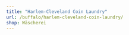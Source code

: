 ```yaml
---
title: "Harlem-Cleveland Coin Laundry"
url: /buffalo/harlem-cleveland-coin-laundry/
shop: Wäscherei
---
```

